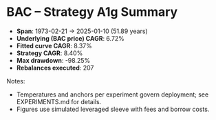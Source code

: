 # BAC – Strategy A1g Summary

- **Span**: 1973-02-21 → 2025-01-10 (51.89 years)
- **Underlying (BAC price) CAGR**: 6.72%
- **Fitted curve CAGR**: 8.37%
- **Strategy CAGR**: 8.40%
- **Max drawdown**: -98.25%
- **Rebalances executed**: 207

Notes:

- Temperatures and anchors per experiment govern deployment; see EXPERIMENTS.md for details.
- Figures use simulated leveraged sleeve with fees and borrow costs.
